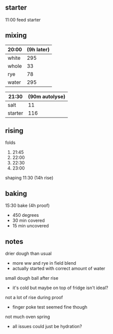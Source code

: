 ## starter
11:00 feed starter

## mixing
| 20:00 | (9h later) |
| ----------- |:----|
| white       | 295 |
| whole       | 33  |
| rye         | 78  |
| water       | 295 |


| 21:30 | (90m autolyse) |
| ----------- |:----|
| salt        | 11  |
| starter     | 116 |

## rising
folds
1. 21:45
2. 22:00
3. 22:30
4. 23:00

shaping 11:30 (14h rise)

## baking
15:30 bake (4h proof)
- 450 degrees
- 30 min covered
- 15 min uncovered

## notes
drier dough than usual
- more ww and rye in field blend
- actually started with correct amount of water

small dough ball after rise
- it's cold but maybe on top of fridge isn't ideal?

not a lot of rise during proof
- finger poke test seemed fine though

not much oven spring
- all issues could just be hydration?

